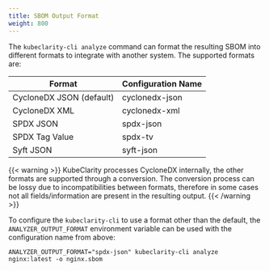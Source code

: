 ```yaml
---
title: SBOM Output Format
weight: 800
---
```


The `kubeclarity-cli analyze` command can format the resulting SBOM into different formats to integrate with another system. The supported formats are:

| Format | Configuration Name |
| --- | --- |
| CycloneDX JSON (default) | cyclonedx-json |
| CycloneDX XML | cyclonedx-xml |
| SPDX JSON | spdx-json |
| SPDX Tag Value | spdx-tv |
| Syft JSON | syft-json |

{{< warning >}}
KubeClarity processes CycloneDX internally, the other formats are supported through a conversion. The conversion process can be lossy due to incompatibilities between formats, therefore in some cases not all fields/information are present in the resulting output.
{{< /warning >}}

To configure the `kubeclarity-cli` to use a format other than the default, the `ANALYZER_OUTPUT_FORMAT` environment variable can be used with the configuration name from above:

```shell
ANALYZER_OUTPUT_FORMAT="spdx-json" kubeclarity-cli analyze nginx:latest -o nginx.sbom
```
